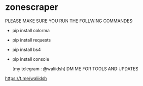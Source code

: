 # zonescraper



PLEASE MAKE SURE YOU RUN THE FOLLWING COMMANDES:

- pip install colorma
- pip install requests
- pip install bs4
- pip install console

  [my telegram : @waliidsh]
      DM ME FOR TOOLS AND UPDATES

https://t.me/waliidsh
